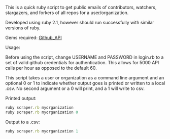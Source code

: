 This is a quick ruby script to get public emails of contributors, watchers, stargazers, and forkers of all repos for a user/organization.

Developed using ruby 2.1, however should run successfully with similar versions of ruby.

Gems required:
[Github_API](http://peter-murach.github.io/github/)

Usage:

Before using the script, change USERNAME and PASSWORD in login.rb to a set of valid github credentials for authentication.  This allows for 5000 API calls per hour as opposed to the default 60.

This script takes a user or organization as a command line argument and an optional 0 or 1 to indicate whether output goes is printed or written to a local .csv.  No second argument or a 0 will print, and a 1 will write to csv.


Printed output:
```ruby
ruby scraper.rb myorganization
ruby scraper.rb myorganization 0
```


Output to a .csv:
```ruby
ruby scraper.rb myorganization 1
```
